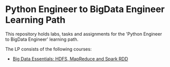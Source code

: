 # Python Engineer to BigData Engineer Learning Path

This repository holds labs, tasks and assignments for the 'Python Engineer to BigData Engineer' learning path.

The LP consists of the following courses:

* [Big Data Essentials: HDFS, MapReduce and Spark RDD](big-data-essentials/README.md)